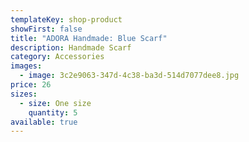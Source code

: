 ```yaml
---
templateKey: shop-product
showFirst: false
title: "ADORA Handmade: Blue Scarf"
description: Handmade Scarf
category: Accessories
images:
  - image: 3c2e9063-347d-4c38-ba3d-514d7077dee8.jpg
price: 26
sizes:
  - size: One size
    quantity: 5
available: true
---
```

